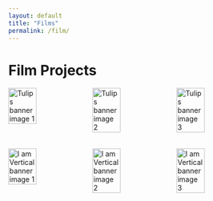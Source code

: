 ```yaml
---
layout: default
title: "Films"
permalink: /film/
---
```


<style>
  /* Container that holds all film banners */
  .film-projects-container {
    width: 100%;
    margin: 0 auto;
    display: flex;
    flex-direction: column;
    gap: 2rem;
  }

  /* Each film's banner wrapper */
  .film-banner-wrapper {
    position: relative;
    overflow: hidden;
    cursor: pointer;
  }

  /* Images container: 3 images side by side for large screens */
  .film-images {
    display: flex;
    flex-wrap: nowrap;
    width: 100%;
  }

  .film-images img {
    width: 33.333%;
    height: auto;
    display: block;
    transition: filter 0.3s ease;
  }

  /* Dark overlay on hover */
  .film-banner-wrapper:hover img {
    filter: brightness(40%);
  }

  /* Centered text */
  .film-banner-text {
    position: absolute;
    top: 50%;
    left: 50%;
    transform: translate(-50%, -50%);
    color: #ffffff;
    text-align: center;
    opacity: 0;
    transition: opacity 0.3s ease;
  }

  .film-banner-wrapper:hover .film-banner-text {
    opacity: 1;
  }

  /* Responsive: collapse images into one column on smaller screens */
  @media (max-width: 768px) {
    .film-images {
      flex-wrap: wrap;
    }
    .film-images img {
      width: 100%;
    }
  }
</style>

<h1>Film Projects</h1>

<div class="film-projects-container">

  <!-- First Project: Tulips -->
  <a href="/tulips.html" class="film-banner-wrapper">
    <div class="film-images">
      <img src="/assets/images/tower.jpg" alt="Tulips banner image 1">
      <img src="/assets/images/tower.jpg" alt="Tulips banner image 2">
      <img src="/assets/images/tower.jpg" alt="Tulips banner image 3">
    </div>
    <div class="film-banner-text">
      <h2>Tulips</h2>
      <p>DP, Director, Editor</p>
    </div>
  </a>

  <!-- Second Project: I am Vertical -->
  <a href="/i-am-vertical.html" class="film-banner-wrapper">
    <div class="film-images">
      <img src="/assets/images/tower.jpg" alt="I am Vertical banner image 1">
      <img src="/assets/images/tower.jpg" alt="I am Vertical banner image 2">
      <img src="/assets/images/tower.jpg" alt="I am Vertical banner image 3">
    </div>
    <div class="film-banner-text">
      <h2>I am Vertical</h2>
      <p>DP, Director, Editor</p>
    </div>
  </a>

</div>
